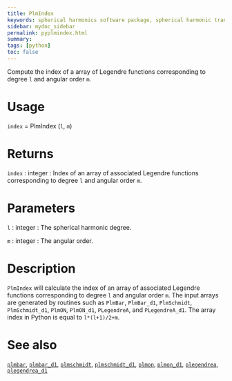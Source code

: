 ```yaml
---
title: PlmIndex
keywords: spherical harmonics software package, spherical harmonic transform, legendre functions, multitaper spectral analysis, fortran, Python, gravity, magnetic field
sidebar: mydoc_sidebar
permalink: pyplmindex.html
summary:
tags: [python]
toc: false
---
```


Compute the index of a array of Legendre functions corresponding to degree `l` and angular order `m`.

# Usage

`index` = PlmIndex (`l`, `m`)

# Returns

`index` : integer
:   Index of an array of associated Legendre functions corresponding to degree `l` and angular order `m`.

# Parameters

`l` : integer
:   The spherical harmonic degree.

`m` : integer
:   The angular order.

# Description

`PlmIndex` will calculate the index of an array of associated Legendre functions corresponding to degree `l` and angular order `m`. The input arrays are generated by routines such as `PlmBar`, `PlmBar_d1`, `PlmSchmidt`, `PlmSchmidt_d1`, `PlmON`, `PlmON_d1`, `PLegendreA`, and `PLegendreA_d1`. The array index in Python is equal to `l*(l+1)/2+m`.

# See also

[`plmbar`](pyplmbar.html), [`plmbar_d1`](pyplmbar_d1.html), [`plmschmidt`](pyplmschmidt.html), [`plmschmidt_d1`](pyplmschmidt_d1.html), [`plmon`](pyplmon.html), [`plmon_d1`](pyplmon_d1.html), [`plegendrea`](pyplegendrea.html), [`plegendrea_d1`](pyplegendrea_d1.html)
